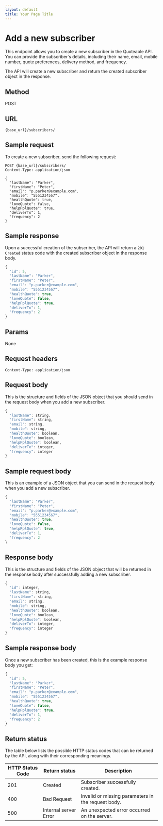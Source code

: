 ```yaml
---
layout: default
title: Your Page Title
---
```


# Add a new subscriber

This endpoint allows you to create a new subscriber in the Quoteable API. You can provide the subscriber's details, including their name, email, mobile number, quote preferences, delivery method, and frequency.

The API will create a new subscriber and return the created subscriber object in the response.

## Method

POST

## URL

```shell
{base_url}/subscribers/
```

## Sample request

To create a new subscriber, send the following request:

```shell
POST {base_url}/subscribers/
Content-Type: application/json

{
  "lastName": "Parker",
  "firstName": "Peter",
  "email": "p.parker@example.com",
  "mobile": "5551234567",
  "healthQuote": true,
  "loveQuote": false,
  "helpPplQuote": true,
  "deliverTo": 1,
  "frequency": 2
}
```

## Sample response

Upon a successful creation of the subscriber, the API will return a `201 Created` status code with the created subscriber object in the response body.

```js
{
  "id": 5,
  "lastName": "Parker",
  "firstName": "Peter",
  "email": "p.parker@example.com",
  "mobile": "5551234567",
  "healthQuote": true,
  "loveQuote": false,
  "helpPplQuote": true,
  "deliverTo": 1,
  "frequency": 2
}
```

## Params

None

## Request headers

```shell
Content-Type: application/json
```

## Request body

This is the structure and fields of the JSON object that you should send in the request body when you add a new subscriber.

```js
{
  "lastName": string,
  "firstName": string,
  "email": string,
  "mobile": string,
  "healthQuote": boolean,
  "loveQuote": boolean,
  "helpPplQuote": boolean,
  "deliverTo": integer,
  "frequency": integer
}
```

## Sample request body

This is an example of a JSON object that you can send in the request body when you add a new subscriber.

```js
{
  "lastName": "Parker",
  "firstName": "Peter",
  "email": "p.parker@example.com",
  "mobile": "5551234567",
  "healthQuote": true,
  "loveQuote": false,
  "helpPplQuote": true,
  "deliverTo": 1,
  "frequency": 2
}
```

## Response body

This is the structure and fields of the JSON object that will be returned in the response body after successfully adding a new subscriber.

```js
{
  "id": integer,
  "lastName": string,
  "firstName": string,
  "email": string,
  "mobile": string,
  "healthQuote": boolean,
  "loveQuote": boolean,
  "helpPplQuote": boolean,
  "deliverTo": integer,
  "frequency": integer
}
```

## Sample response body

Once a new subscriber has been created, this is the example response body you get:

```js
{
  "id": 5,
  "lastName": "Parker",
  "firstName": "Peter",
  "email": "p.parker@example.com",
  "mobile": "5551234567",
  "healthQuote": true,
  "loveQuote": false,
  "helpPplQuote": true,
  "deliverTo": 1,
  "frequency": 2
}
```

## Return status

The table below lists the possible HTTP status codes that can be returned by the API, along with their corresponding meanings.

| HTTP Status Code | Return status | Description |
| ------------- | ----------- | ----------- |
| 201 | Created | Subscriber successfully created. |
| 400 | Bad Request | Invalid or missing parameters in the request body. |
| 500 | Internal server Error | An unexpected error occurred on the server. |
